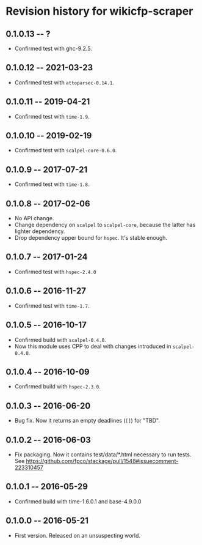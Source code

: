 # Revision history for wikicfp-scraper

## 0.1.0.13  -- ?

* Confirmed test with ghc-9.2.5.

## 0.1.0.12  -- 2021-03-23

* Confirmed test with `attoparsec-0.14.1`.


## 0.1.0.11  -- 2019-04-21

* Confirmed test with `time-1.9`.


## 0.1.0.10  -- 2019-02-19

* Confirmed test with `scalpel-core-0.6.0`.

## 0.1.0.9  -- 2017-07-21

* Confirmed test with `time-1.8`.


## 0.1.0.8  -- 2017-02-06

* No API change.
* Change dependency on `scalpel` to `scalpel-core`, because the latter
  has lighter dependency.
* Drop dependency upper bound for `hspec`. It's stable enough.


## 0.1.0.7  -- 2017-01-24

* Confirmed test with `hspec-2.4.0`


## 0.1.0.6  -- 2016-11-27

* Confirmed test with `time-1.7`.


## 0.1.0.5  -- 2016-10-17

* Confirmed build with `scalpel-0.4.0`.
* Now this module uses CPP to deal with changes introduced in `scalpel-0.4.0`.


## 0.1.0.4  -- 2016-10-09

* Confirmed build with `hspec-2.3.0`.


## 0.1.0.3  -- 2016-06-20

* Bug fix. Now it returns an empty deadlines (`[]`) for "TBD".


## 0.1.0.2  -- 2016-06-03

* Fix packaging. Now it contains test/data/*.html necessary to run
  tests. See https://github.com/fpco/stackage/pull/1548#issuecomment-223310457


## 0.1.0.1  -- 2016-05-29

* Confirmed build with time-1.6.0.1 and base-4.9.0.0


## 0.1.0.0  -- 2016-05-21

* First version. Released on an unsuspecting world.
